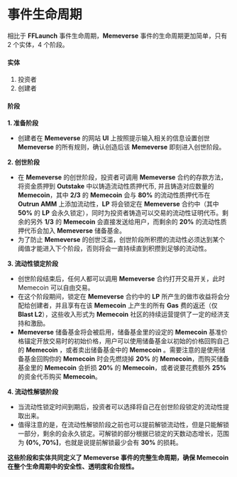 # 事件生命周期

相比于 **FFLaunch** 事件生命周期，**Memeverse** 事件的生命周期更加简单，只有 2 个实体，4 个阶段。

#### 实体

1. 投资者
2. 创建者

#### 阶段

**1. 准备阶段**

* 创建者在 **Memeverse** 的网站 **UI** 上按照提示输入相关的信息设置创世 **Memeverse** 的所有规则，确认创造后该 **Memeverse** 即刻进入创世阶段。

**2. 创世阶段**

* 在 **Memeverse** 的创世阶段，投资者可调用 **Memeverse** 合约的存款方法，将资金质押到 **Outstake** 中以铸造流动性质押代币, 并且铸造对应数量的 **Memecoin**，其中 **2/3** 的 **Memecoin** 会与 **80%** 的流动性质押代币在 **Outrun AMM** 上添加流动性，**LP** 将会锁定在 **Memeverse** 合约中（其中 **50%** 的 **LP** 会永久锁定），同时为投资者铸造可以交易的流动性证明代币。剩余的另外 **1/3** 的 **Memecoin** 会直接发送给用户，而剩余的 **20%** 的流动性质押代币会加入 **Memeverse** 储备基金。
* 为了防止 **Memeverse** 的创世泛滥，创世阶段所积攒的流动性必须达到某个阈值才能进入下个阶段，否则将会一直持续直到积攒到足够的流动性。

**3. 流动性锁定阶段**

* 创世阶段结束后，任何人都可以调用 **Memeverse** 合约打开交易开关，此时 Memecoin 可以自由交易。
* 在这个阶段期间，锁定在 **Memeverse** 合约中的 **LP** 所产生的做市收益将会分配给创建者，并且享有在该 **Memecoin** 上产生的所有 **Gas** 费的返还（仅 **Blast L2**），这些收入形式为 **Memecoin** 社区的持续运营提供了一定的经济支持和激励。
* **Memeverse** 储备基金将会被启用，储备基金里的设定的 **Memecoin** 基准价格锚定开放交易时的初始价格，用户可以使用储备基金以初始的价格回购自己的 **Memecoin** ，或者卖出储备基金中的 **Memecoin** 。需要注意的是使用储备基金回购你的 **Memecoin** 时会先燃烧掉 **20%** 的 **Memecoin**，而购买储备基金里的 **Memecoin** 会折损 **20%** 的 **Memecoin**，或者说要花费额外 **25%** 的资金代币购买 **Memecoin**。

**4. 流动性解锁阶段**

* 当流动性锁定时间到期后，投资者可以选择将自己在创世阶段锁定的流动性提取出来。
* 值得注意的是，在流动性解锁阶段之前也可以提前解锁流动性，但是只能解锁一部分，剩余的会永久锁定。可解锁的部分根据已锁定的天数动态增长，范围为 **(0%, 70%]**，也就是说提前解锁最少会有 **30%** 的损耗。

**这些阶段和实体共同定义了 Memeverse 事件的完整生命周期，确保 Memecoin 在整个生命周期中的安全性、透明度和合规性。**
